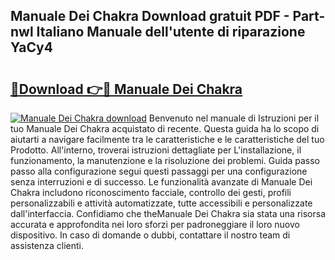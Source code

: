 ## Manuale Dei Chakra Download gratuit PDF - Part-nwl Italiano Manuale dell'utente di riparazione YaCy4

# <h2><a href="http://dfgcgju.blite.top/?on=Manuale+Dei+Chakra">🔗Download 👉🔴 Manuale Dei Chakra</a></h2>

[![Manuale Dei Chakra download](https://i.imgur.com/lujVjoI.png)](http://dfgcgju.blite.top/?on=Manuale+Dei+Chakra)
Benvenuto nel manuale di Istruzioni per il tuo Manuale Dei Chakra acquistato di recente. Questa guida ha lo scopo di aiutarti a navigare facilmente tra le caratteristiche e le caratteristiche del tuo Prodotto. All'interno, troverai istruzioni dettagliate per L'installazione, il funzionamento, la manutenzione e la risoluzione dei problemi. Guida passo passo alla configurazione segui questi passaggi per una configurazione senza interruzioni e di successo. Le funzionalità avanzate di Manuale Dei Chakra includono riconoscimento facciale, controllo dei gesti, profili personalizzabili e attività automatizzate, tutte accessibili e personalizzate dall'interfaccia. Confidiamo che theManuale Dei Chakra sia stata una risorsa accurata e approfondita nei loro sforzi per padroneggiare il loro nuovo dispositivo. In caso di domande o dubbi, contattare il nostro team di assistenza clienti.
